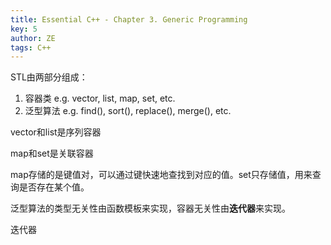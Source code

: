 ```yaml
---
title: Essential C++ - Chapter 3. Generic Programming
key: 5
author: ZE
tags: C++
---
```

STL由两部分组成：
1. 容器类 e.g. vector, list, map, set, etc.
2. 泛型算法 e.g. find(), sort(), replace(), merge(), etc.

vector和list是序列容器

map和set是关联容器

map存储的是键值对，可以通过键快速地查找到对应的值。set只存储值，用来查询是否存在某个值。

泛型算法的类型无关性由函数模板来实现，容器无关性由**迭代器**来实现。

迭代器

